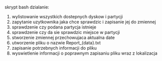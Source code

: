 skrypt bash dzialanie:

1. wylistowanie wszystkich dostepnych dyskow i partycji
2. zapytanie uzytkownika jaka chce sprawdzic i zapisanie jej do zmiennej
3. sprawdzenie czy podana partycja istnieje
4. sprawdzenie czy da sie sprawdzic miejsce w partycji
5. stworzenie zmiennej przechowujaca aktualna date
6. utworzenie pliku o nazwie Report_{data}.txt
7. zapisanie potrzebnych informacji do pliku
8. wyswietlenie informacji o poprawnym zapisaniu pliku wraz z lokalizacja
   
